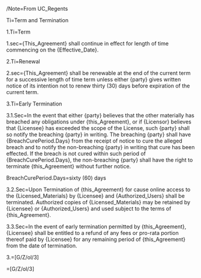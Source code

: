 /Note=From UC_Regents

Ti=Term and Termination

1.Ti=Term

1.sec={This_Agreement} shall continue in effect for length of time commencing on the {Effective_Date}.

2.Ti=Renewal

2.sec={This_Agreement} shall be renewable at the end of the current term for a successive length of time term unless either {party} gives written notice of its intention not to renew thirty (30) days before expiration of the current term.

3.Ti=Early Termination

3.1.Sec=In the event that either {party} believes that the other materially has breached any obligations under {this_Agreement}, or if {Licensor} believes that {Licensee} has exceeded the scope of the License, such {party} shall so notify the breaching {party} in writing. The breaching {party} shall have {BreachCurePeriod.Days} from the receipt of notice to cure the alleged breach and to notify the non-breaching {party} in writing that cure has been effected. If the breach is not cured within such period of {BreachCurePeriod.Days}, the non-breaching {party} shall have the right to terminate {this_Agreement} without further notice.

BreachCurePeriod.Days=sixty (60) days

3.2.Sec=Upon Termination of {this_Agreement} for cause online access to the {Licensed_Materials} by {Licensee} and {Authorized_Users} shall be terminated.  Authorized copies of {Licensed_Materials} may be retained by {Licensee} or {Authorized_Users} and used subject to the terms of {this_Agreement}.  

3.3.Sec=In the event of early termination permitted by {this_Agreement}, {Licensee} shall be entitled to a refund of any fees or pro-rata portion thereof paid by {Licensee} for any remaining period of {this_Agreement} from the date of termination.

3.=[G/Z/ol/3]

=[G/Z/ol/3]

